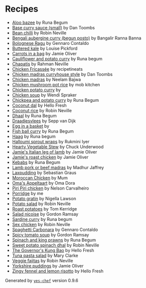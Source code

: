 # Recipes

- [Aloo bazee](md/aloo-bazee.md) by Runa Begum
- [Base curry sauce (small)](md/base-curry-sauce-small.md) by Dan Toombs
- [Bean chilli](md/bean-chilli.md) by Robin Neville
- [Bengali aubergine curry (begun posto)](md/bengali-aubergine-curry-begun-posto.md) by Bangalir Ranna Banna
- [Bolognese Ragu](md/bolognese-ragu.md) by Gennaro Contaldo
- [Buttered kale](md/buttered-kale.md) by Louise Pickford
- [Carrots in a bag](md/carrots-in-a-bag.md) by Jamie Oliver
- [Cauliflower and potato curry](md/cauliflower-and-potato-curry.md) by Runa begum
- [Chapatis](md/chapatis.md) by Rahman Neville
- [Chicken Fricassée](md/chicken-fricasse.md) by recipetineats
- [Chicken madras curryhouse style](md/chicken-madras-curryhouse-style.md) by Dan Toombs
- [Chicken madras](md/chicken-madras.md) by Neelam Bajwa
- [Chicken mushroom pot rice](md/chicken-mushroom-pot-rice.md) by mob kitchen
- [Chicken potato curry](md/chicken-potato-curry.md) by 
- [Chicken soup](md/chicken-soup.md) by Wendi Spraker
- [Chickpea and potato curry](md/chickpea-and-potato-curry.md) by Runa Begum
- [Coconut dal](md/coconut-dal.md) by Hello Fresh
- [Coconut rice](md/coconut-rice.md) by Robin Neville
- [Dhaal](md/dhaal.md) by Runa Begum
- [Draadjesvlees](md/draadjesvlees.md) by Sepp van Dijk
- [Egg in a basket](md/egg-in-a-basket.md) by 
- [Fish ball curry](md/fish-ball-curry.md) by Runa Begum
- [Haag](md/haag.md) by Runa begum
- [Halloumi sprout wraps](md/halloumi-sprout-wraps.md) by Rukmini Iyer
- [Hearty Vegetable Stew](md/hearty-vegetable-stew.md) by Chuck Underwood
- [Jamie's Italian leg of lamb](md/jamies-italian-leg-of-lamb.md) by Jamie Oliver
- [Jamie's roast chicken](md/jamies-roast-chicken.md) by Jamie Oliver
- [Kebabs](md/kebabs.md) by Runa Begum
- [Lamb pork or beef madras](md/lamb-pork-or-beef-madras.md) by Madhur Jaffrey
- [Laxpudding](md/laxpudding.md) by Sebastian Graus
- [Moroccan Chicken](md/moroccan-chicken.md) by Mum
- [Oma's Appeltaart](md/omas-appeltaart.md) by Oma Dora
- [Piri Piri chicken](md/piri-piri-chicken.md) by Nelson Carvalheiro
- [Porridge](md/porridge.md) by me
- [Potato gratin](md/potato-gratin.md) by Nigella Lawson
- [Potato salad](md/potato-salad.md) by Robin Neville
- [Roast potatoes](md/roast-potatoes.md) by Tom Kerridge
- [Salad nicoise](md/salad-nicoise.md) by Gordon Ramsay
- [Sardine curry](md/sardine-curry.md) by Runa begum
- [Sex chicken](md/sex-chicken.md) by Robin Neville
- [Spaghetti Carbonara](md/spaghetti-carbonara.md) by Gennaro Contaldo
- [Spicy tomato soup](md/spicy-tomato-soup.md) by Gordon Ramsay
- [Spinach and king prawns](md/spinach-and-king-prawns.md) by Runa Begum
- [Sweet potato spinach dhal](md/sweet-potato-spinach-dhal.md) by Robin Neville
- [The Governor's Kung Bao](md/the-governors-kung-bao.md) by Hello Fresh
- [Tuna pasta salad](md/tuna-pasta-salad.md) by Mary Clarke
- [Veggie fajitas](md/veggie-fajitas.md) by Robin Neville
- [Yorkshire puddings](md/yorkshire-puddings.md) by Jamie Oliver
- [Zingy fennel and lemon risotto](md/zingy-fennel-and-lemon-risotto.md) by Hello Fresh

Generated by [`yes-chef`](https://github.com/binnev/yes-chef) version 0.9.6